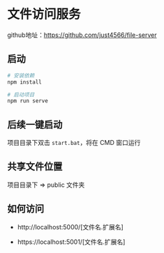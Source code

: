 # 文件访问服务

github地址：https://github.com/just4566/file-server

## 启动

```bash
# 安装依赖
npm install

# 启动项目
npm run serve
```



## 后续一键启动

项目目录下双击 `start.bat`，将在 CMD 窗口运行



## 共享文件位置

项目目录下 => public 文件夹



## 如何访问

- http://localhost:5000/[文件名.扩展名]

- https://localhost:5001/[文件名.扩展名]